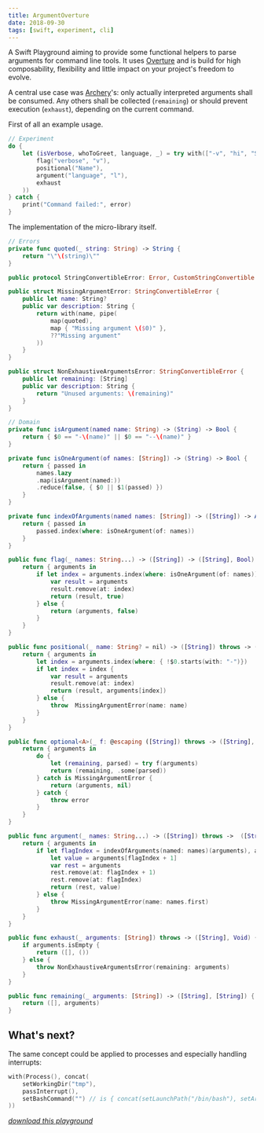 ```yaml
---
title: ArgumentOverture
date: 2018-09-30
tags: [swift, experiment, cli]
---
```


A Swift Playground aiming to provide some functional helpers to parse arguments for command line tools. It uses [Overture](https://github.com/pointfreeco/swift-overture) and is build for high composability, flexibility and little impact on your project's freedom to evolve.

A central use case was [Archery](https://github.com/vknabel/archery)'s: only actually interpreted arguments shall be consumed. Any others shall be collected (`remaining`) or should prevent execution (`exhaust`), depending on the current command.

First of all an example usage.

```swift
// Experiment
do {
    let (isVerbose, whoToGreet, language, _) = try with(["-v", "hi", "Some string", "--language", "en"], chain(
        flag("verbose", "v"),
        positional("Name"),
        argument("language", "l"),
        exhaust
    ))
} catch {
    print("Command failed:", error)
}

```

The implementation of the micro-library itself.

```swift
// Errors
private func quoted(_ string: String) -> String {
    return "\"\(string)\""
}

public protocol StringConvertibleError: Error, CustomStringConvertible {}

public struct MissingArgumentError: StringConvertibleError {
    public let name: String?
    public var description: String {
        return with(name, pipe(
            map(quoted),
            map { "Missing argument \($0)" },
            ??"Missing argument"
        ))
    }
}

public struct NonExhaustiveArgumentsError: StringConvertibleError {
    public let remaining: [String]
    public var description: String {
        return "Unused arguments: \(remaining)"
    }
}

// Domain
private func isArgument(named name: String) -> (String) -> Bool {
    return { $0 == "-\(name)" || $0 == "--\(name)" }
}

private func isOneArgument(of names: [String]) -> (String) -> Bool {
    return { passed in
        names.lazy
        .map(isArgument(named:))
        .reduce(false, { $0 || $1(passed) })
    }
}

private func indexOfArguments(named names: [String]) -> ([String]) -> Array<String>.Index? {
    return { passed in
        passed.index(where: isOneArgument(of: names))
    }
}

public func flag(_ names: String...) -> ([String]) -> ([String], Bool) {
    return { arguments in
        if let index = arguments.index(where: isOneArgument(of: names)) {
            var result = arguments
            result.remove(at: index)
            return (result, true)
        } else {
            return (arguments, false)
        }
    }
}

public func positional(_ name: String? = nil) -> ([String]) throws -> ([String], String) {
    return { arguments in
        let index = arguments.index(where: { !$0.starts(with: "-")})
        if let index = index {
            var result = arguments
            result.remove(at: index)
            return (result, arguments[index])
        } else {
            throw  MissingArgumentError(name: name)
        }
    }
}

public func optional<A>(_ f: @escaping ([String]) throws -> ([String], A)) -> ([String]) throws -> ([String], A?) {
    return { arguments in
        do {
            let (remaining, parsed) = try f(arguments)
            return (remaining, .some(parsed))
        } catch is MissingArgumentError {
            return (arguments, nil)
        } catch {
            throw error
        }
    }
}

public func argument(_ names: String...) -> ([String]) throws ->  ([String], String) {
    return { arguments in
        if let flagIndex = indexOfArguments(named: names)(arguments), arguments.count >= flagIndex + 2 {
            let value = arguments[flagIndex + 1]
            var rest = arguments
            rest.remove(at: flagIndex + 1)
            rest.remove(at: flagIndex)
            return (rest, value)
        } else {
            throw MissingArgumentError(name: names.first)
        }
    }
}

public func exhaust(_ arguments: [String]) throws -> ([String], Void) {
    if arguments.isEmpty {
        return ([], ())
    } else {
        throw NonExhaustiveArgumentsError(remaining: arguments)
    }
}

public func remaining(_ arguments: [String]) -> ([String], [String]) {
    return ([], arguments)
}

```

## What's next?

The same concept could be applied to processes and especially handling interrupts:

```swift
with(Process(), concat(
    setWorkingDir("tmp"),
    passInterrupt(),
    setBashCommand("") // is { concat(setLaunchPath("/bin/bash"), setArguments(["-c", $0]) }
))
```

_[download this playground](./playground.zip)_
